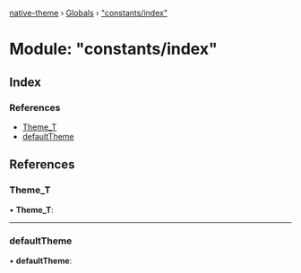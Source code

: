 [native-theme](../README.md) › [Globals](../globals.md) › ["constants/index"](_constants_index_.md)

# Module: "constants/index"

## Index

### References

* [Theme_T](_constants_index_.md#theme_t)
* [defaultTheme](_constants_index_.md#defaulttheme)

## References

###  Theme_T

• **Theme_T**:

___

###  defaultTheme

• **defaultTheme**:
